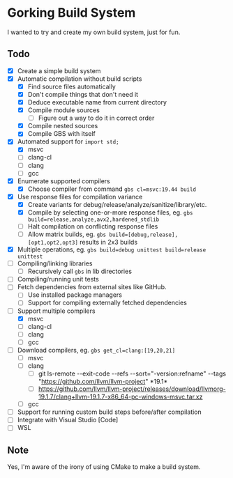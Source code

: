 # Gorking Build System
I wanted to try and create my own build system, just for fun.

## Todo
- [x] Create a simple build system
- [x] Automatic compilation without build scripts
	- [x] Find source files automatically
	- [x] Don't compile things that don't need it
    - [x] Deduce executable name from current directory
	- [x] Compile module sources
		- [ ] Figure out a way to do it in correct order
	- [x] Compile nested sources
	- [x] Compile GBS with itself
- [x] Automated support for `import std;`
	- [x] msvc
	- [ ] clang-cl
	- [ ] clang
	- [ ] gcc
- [x] Enumerate supported compilers
	- [x] Choose compiler from command `gbs cl=msvc:19.44 build`
- [x] Use response files for compilation variance
    - [x] Create variants for debug/release/analyze/sanitize/library/etc.
	- [x] Compile by selecting one-or-more response files, eg. `gbs build=release,analyze,avx2,hardened_stdlib`
	- [ ] Halt compilation on conflicting response files
	- [ ] Allow matrix builds, eg. `gbs build=[debug,release],[opt1,opt2,opt3]` results in 2x3 builds
- [x] Multiple operations, eg. `gbs build=debug unittest build=release unittest`
- [ ] Compiling/linking libraries
	- [ ] Recursively call `gbs` in lib directories
- [ ] Compiling/running unit tests
- [ ] Fetch dependencies from external sites like GitHub.
	- [ ] Use installed package managers
	- [ ] Support for compiling externally fetched dependencies
- [ ] Support multiple compilers
	- [x] msvc
	- [ ] clang-cl
	- [ ] clang
	- [ ] gcc
- [ ] Download compilers, eg. `gbs get_cl=clang:[19,20,21]`
	- [ ] msvc
	- [ ] clang
		- [ ] git ls-remote --exit-code --refs --sort="-version:refname" --tags "https://github.com/llvm/llvm-project" \*19.1\*
		- [ ] https://github.com/llvm/llvm-project/releases/download/llvmorg-19.1.7/clang+llvm-19.1.7-x86_64-pc-windows-msvc.tar.xz
	- [ ] gcc
- [ ] Support for running custom build steps before/after compilation
- [ ] Integrate with Visual Studio [Code]
- [ ] WSL

## Note
Yes, I'm aware of the irony of using CMake to make a build system.